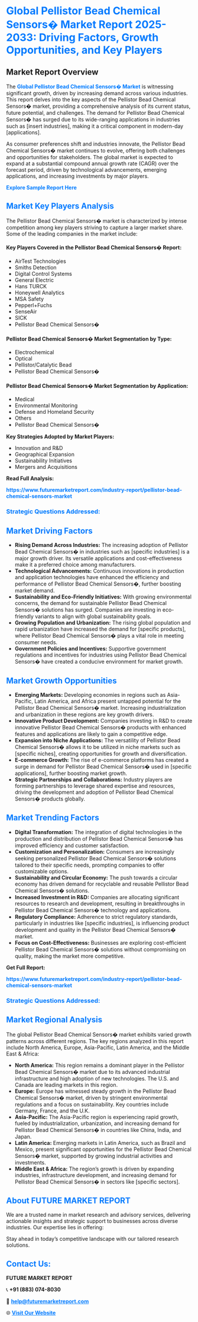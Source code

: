 <h1 style="color: #007BFF;">Global Pellistor Bead Chemical Sensors� Market Report 2025-2033: Driving Factors, Growth Opportunities, and Key Players</h1>

<section id="overview">
<h2>Market Report Overview</h2>
<p>The <a href="https://www.futuremarketreport.com/industry-report/pellistor-bead-chemical-sensors-market" style="color: #007BFF; text-decoration: none;"><strong>Global Pellistor Bead Chemical Sensors� Market</strong></a> is witnessing significant growth, driven by increasing demand across various industries. This report delves into the key aspects of the Pellistor Bead Chemical Sensors� market, providing a comprehensive analysis of its current status, future potential, and challenges. The demand for Pellistor Bead Chemical Sensors� has surged due to its wide-ranging applications in industries such as [insert industries], making it a critical component in modern-day [applications].</p>
<p>As consumer preferences shift and industries innovate, the Pellistor Bead Chemical Sensors� market continues to evolve, offering both challenges and opportunities for stakeholders. The global market is expected to expand at a substantial compound annual growth rate (CAGR) over the forecast period, driven by technological advancements, emerging applications, and increasing investments by major players.</p>
</section>

<section id="overview">
<p><a href="https://www.futuremarketreport.com/request-sample/reportId=34685" style="color: #007BFF; text-decoration: none;"><strong>Explore Sample Report Here</strong></a></p>
</section>

<section id="key-players">
<h2 style="color: #007BFF;">Market Key Players Analysis</h2>
<p>The Pellistor Bead Chemical Sensors� market is characterized by intense competition among key players striving to capture a larger market share. Some of the leading companies in the market include:</p>
<h4>Key Players Covered in the Pellistor Bead Chemical Sensors� Report:</h4>
<ul><li>AirTest Technologies</li><li>Smiths Detection</li><li>Digital Control Systems</li><li>General Electric</li><li>Hans TURCK</li><li>Honeywell Analytics</li><li>MSA Safety</li><li>Pepperl+Fuchs</li><li>SenseAir</li><li>SICK</li><li>Pellistor Bead Chemical Sensors�</li></ul>
<h4>Pellistor Bead Chemical Sensors� Market Segmentation by Type:</h4>
<ul><li>Electrochemical</li><li>Optical</li><li>Pellistor/Catalytic Bead</li><li>Pellistor Bead Chemical Sensors�</li></ul>

<h4>Pellistor Bead Chemical Sensors� Market Segmentation by Application:</h4>
<ul><li>Medical</li><li>Environmental Monitoring</li><li>Defense and Homeland Security</li><li>Others</li><li>Pellistor Bead Chemical Sensors�</li></ul>
<p><strong>Key Strategies Adopted by Market Players:</strong></p>
<ul>
<li>Innovation and R&D</li>
<li>Geographical Expansion</li>
<li>Sustainability Initiatives</li>
<li>Mergers and Acquisitions</li>
</ul>
</section>

<section>
<p><strong>Read Full Analysis: </strong></p><a href="https://www.futuremarketreport.com/industry-report/pellistor-bead-chemical-sensors-market" style="color: #007BFF; text-decoration: none;"><strong>https://www.futuremarketreport.com/industry-report/pellistor-bead-chemical-sensors-market</strong></a>
<h3 style="color: #007BFF;">Strategic Questions Addressed:</h3>
</section>

<section id="driving-factors">
<h2 style="color: #007BFF;">Market Driving Factors</h2>
<ul>
<li><strong>Rising Demand Across Industries:</strong> The increasing adoption of Pellistor Bead Chemical Sensors� in industries such as [specific industries] is a major growth driver. Its versatile applications and cost-effectiveness make it a preferred choice among manufacturers.</li>
<li><strong>Technological Advancements:</strong> Continuous innovations in production and application technologies have enhanced the efficiency and performance of Pellistor Bead Chemical Sensors�, further boosting market demand.</li>
<li><strong>Sustainability and Eco-Friendly Initiatives:</strong> With growing environmental concerns, the demand for sustainable Pellistor Bead Chemical Sensors� solutions has surged. Companies are investing in eco-friendly variants to align with global sustainability goals.</li>
<li><strong>Growing Population and Urbanization:</strong> The rising global population and rapid urbanization have increased the demand for [specific products], where Pellistor Bead Chemical Sensors� plays a vital role in meeting consumer needs.</li>
<li><strong>Government Policies and Incentives:</strong> Supportive government regulations and incentives for industries using Pellistor Bead Chemical Sensors� have created a conducive environment for market growth.</li>
</ul>
</section>

<section id="growth-opportunities">
<h2 style="color: #007BFF;">Market Growth Opportunities</h2>
<ul>
<li><strong>Emerging Markets:</strong> Developing economies in regions such as Asia-Pacific, Latin America, and Africa present untapped potential for the Pellistor Bead Chemical Sensors� market. Increasing industrialization and urbanization in these regions are key growth drivers.</li>
<li><strong>Innovative Product Development:</strong> Companies investing in R&D to create innovative Pellistor Bead Chemical Sensors� products with enhanced features and applications are likely to gain a competitive edge.</li>
<li><strong>Expansion into Niche Applications:</strong> The versatility of Pellistor Bead Chemical Sensors� allows it to be utilized in niche markets such as [specific niches], creating opportunities for growth and diversification.</li>
<li><strong>E-commerce Growth:</strong> The rise of e-commerce platforms has created a surge in demand for Pellistor Bead Chemical Sensors� used in [specific applications], further boosting market growth.</li>
<li><strong>Strategic Partnerships and Collaborations:</strong> Industry players are forming partnerships to leverage shared expertise and resources, driving the development and adoption of Pellistor Bead Chemical Sensors� products globally.</li>
</ul>
</section>

<section id="trending-factors">
<h2 style="color: #007BFF;">Market Trending Factors</h2>
<ul>
<li><strong>Digital Transformation:</strong> The integration of digital technologies in the production and distribution of Pellistor Bead Chemical Sensors� has improved efficiency and customer satisfaction.</li>
<li><strong>Customization and Personalization:</strong> Consumers are increasingly seeking personalized Pellistor Bead Chemical Sensors� solutions tailored to their specific needs, prompting companies to offer customizable options.</li>
<li><strong>Sustainability and Circular Economy:</strong> The push towards a circular economy has driven demand for recyclable and reusable Pellistor Bead Chemical Sensors� solutions.</li>
<li><strong>Increased Investment in R&D:</strong> Companies are allocating significant resources to research and development, resulting in breakthroughs in Pellistor Bead Chemical Sensors� technology and applications.</li>
<li><strong>Regulatory Compliance:</strong> Adherence to strict regulatory standards, particularly in industries like [specific industries], is influencing product development and quality in the Pellistor Bead Chemical Sensors� market.</li>
<li><strong>Focus on Cost-Effectiveness:</strong> Businesses are exploring cost-efficient Pellistor Bead Chemical Sensors� solutions without compromising on quality, making the market more competitive.</li>
</ul>
</section>

<section>
<p><strong>Get Full Report: </strong></p><a href="https://www.futuremarketreport.com/industry-report/pellistor-bead-chemical-sensors-market" style="color: #007BFF; text-decoration: none;"><strong>https://www.futuremarketreport.com/industry-report/pellistor-bead-chemical-sensors-market</strong></a>
<h3 style="color: #007BFF;">Strategic Questions Addressed:</h3>
</section>


<section id="regional-analysis">
<h2 style="color: #007BFF;">Market Regional Analysis</h2>
<p>The global Pellistor Bead Chemical Sensors� market exhibits varied growth patterns across different regions. The key regions analyzed in this report include North America, Europe, Asia-Pacific, Latin America, and the Middle East & Africa:</p>
<ul>
<li><strong>North America:</strong> This region remains a dominant player in the Pellistor Bead Chemical Sensors� market due to its advanced industrial infrastructure and high adoption of new technologies. The U.S. and Canada are leading markets in this region.</li>
<li><strong>Europe:</strong> Europe has witnessed steady growth in the Pellistor Bead Chemical Sensors� market, driven by stringent environmental regulations and a focus on sustainability. Key countries include Germany, France, and the U.K.</li>
<li><strong>Asia-Pacific:</strong> The Asia-Pacific region is experiencing rapid growth, fueled by industrialization, urbanization, and increasing demand for Pellistor Bead Chemical Sensors� in countries like China, India, and Japan.</li>
<li><strong>Latin America:</strong> Emerging markets in Latin America, such as Brazil and Mexico, present significant opportunities for the Pellistor Bead Chemical Sensors� market, supported by growing industrial activities and investments.</li>
<li><strong>Middle East & Africa:</strong> The region’s growth is driven by expanding industries, infrastructure development, and increasing demand for Pellistor Bead Chemical Sensors� in sectors like [specific sectors].</li>
</ul>
</section>

<footer>
<h2 style="color: #007BFF;">About FUTURE MARKET REPORT</h2>
<p>We are a trusted name in market research and advisory services, delivering actionable insights and strategic support to businesses across diverse industries. Our expertise lies in offering:</p>

<p>Stay ahead in today’s competitive landscape with our tailored research solutions.</p>

<h2 style="color: #007BFF;">Contact Us:</h2>
<p><strong>FUTURE MARKET REPORT</strong></p>
<p>📞 <strong>+91 (883) 074-8030</strong></p>
<p>📧 <strong><a href="mailto:help@futuremarketreport.com" style="color: #007BFF;">help@futuremarketreport.com</a></strong></p>
<p>🌐 <strong><a href="https://www.futuremarketreport.com/" style="color: #007BFF;">Visit Our Website</a></strong></p>
</footer>